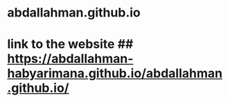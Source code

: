 # abdallahman.github.io

# link to the website ## https://abdallahman-habyarimana.github.io/abdallahman.github.io/
